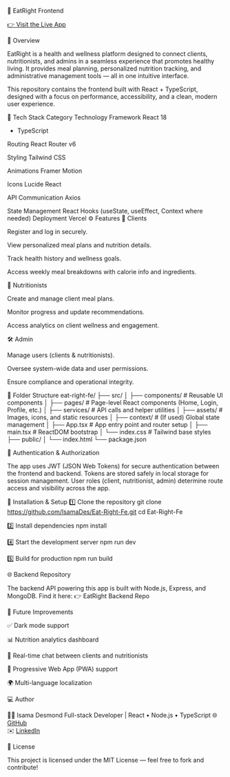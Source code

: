 🥗 EatRight Frontend

[👉 Visit the Live App](https://eat-right-fe.vercel.app/)

🧠 Overview

EatRight is a health and wellness platform designed to connect clients, nutritionists, and admins in a seamless experience that promotes healthy living.
It provides meal planning, personalized nutrition tracking, and administrative management tools — all in one intuitive interface.

This repository contains the frontend built with React + TypeScript, designed with a focus on performance, accessibility, and a clean, modern user experience.

🚀 Tech Stack
Category Technology
Framework React 18

- TypeScript

Routing React Router v6

Styling Tailwind CSS

Animations Framer Motion

Icons Lucide React

API Communication Axios

State Management React Hooks (useState, useEffect, Context where needed)
Deployment Vercel
⚙️ Features
👤 Clients

Register and log in securely.

View personalized meal plans and nutrition details.

Track health history and wellness goals.

Access weekly meal breakdowns with calorie info and ingredients.

🥦 Nutritionists

Create and manage client meal plans.

Monitor progress and update recommendations.

Access analytics on client wellness and engagement.

🛠️ Admin

Manage users (clients & nutritionists).

Oversee system-wide data and user permissions.

Ensure compliance and operational integrity.

🧩 Folder Structure
eat-right-fe/
├── src/
│ ├── components/ # Reusable UI components
│ ├── pages/ # Page-level React components (Home, Login, Profile, etc.)
│ ├── services/ # API calls and helper utilities
│ ├── assets/ # Images, icons, and static resources
│ ├── context/ # (If used) Global state management
│ ├── App.tsx # App entry point and router setup
│ ├── main.tsx # ReactDOM bootstrap
│ └── index.css # Tailwind base styles
├── public/
│ └── index.html
└── package.json

🔐 Authentication & Authorization

The app uses JWT (JSON Web Tokens) for secure authentication between the frontend and backend.
Tokens are stored safely in local storage for session management.
User roles (client, nutritionist, admin) determine route access and visibility across the app.

🔧 Installation & Setup
1️⃣ Clone the repository
git clone https://github.com/IsamaDes/Eat-Right-Fe.git
cd Eat-Right-Fe

2️⃣ Install dependencies
npm install

4️⃣ Start the development server
npm run dev

5️⃣ Build for production
npm run build

🌐 Backend Repository

The backend API powering this app is built with Node.js, Express, and MongoDB.
Find it here:
👉 EatRight Backend Repo

🧪 Future Improvements

✅ Dark mode support

📊 Nutrition analytics dashboard

💬 Real-time chat between clients and nutritionists

📱 Progressive Web App (PWA) support

🌍 Multi-language localization

💻 Author

👨‍💻 Isama Desmond
Full-stack Developer | React • Node.js • TypeScript
🌐 [GitHub](https://github.com/IsamaDes)  
✉️ [LinkedIn](https://www.linkedin.com/in/disama/)

📝 License

This project is licensed under the MIT License — feel free to fork and contribute!
